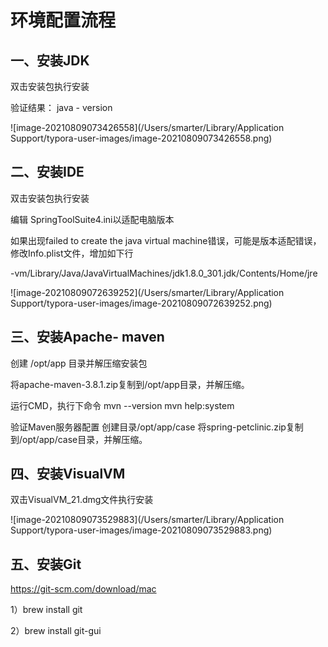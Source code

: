 # 环境配置流程

## 一、安装JDK

双击安装包执行安装

验证结果： java - version

![image-20210809073426558](/Users/smarter/Library/Application Support/typora-user-images/image-20210809073426558.png)

## 二、安装IDE

双击安装包执行安装

编辑 SpringToolSuite4.ini以适配电脑版本

如果出现failed to create the java virtual machine错误，可能是版本适配错误，修改Info.plist文件，增加如下行

<string>-vm</string><string>/Library/Java/JavaVirtualMachines/jdk1.8.0_301.jdk/Contents/Home/jre</string>

![image-20210809072639252](/Users/smarter/Library/Application Support/typora-user-images/image-20210809072639252.png)

## 三、安装Apache- maven

创建 /opt/app 目录并解压缩安装包

将apache-maven-3.8.1.zip复制到/opt/app目录，并解压缩。

运行CMD，执行下命令
mvn --version
mvn  help:system

验证Maven服务器配置
创建目录/opt/app/case
将spring-petclinic.zip复制到/opt/app/case目录，并解压缩。

## 四、安装VisualVM

双击VisualVM_21.dmg文件执行安装

![image-20210809073529883](/Users/smarter/Library/Application Support/typora-user-images/image-20210809073529883.png) 

## 五、安装Git

https://git-scm.com/download/mac

1）brew install git

2）brew install git-gui